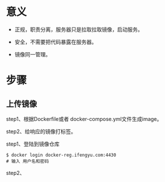# 意义

* 正规，职责分离，服务器只是拉取拉取镜像，启动服务。

* 安全，不需要把代码暴露在服务器。

* 镜像同一管理。

# 步骤

## 上传镜像

step1、根据Dockerfile或者 docker-compose.yml文件生成image。

step2、给响应的镜像打标签。

step1、登陆到镜像仓库

```
$ docker login docker-reg.ifengyu.com:4430
# 输入 用户名和密码
```

step2、

